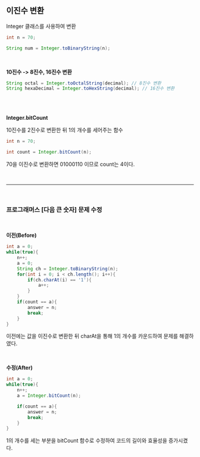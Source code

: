 ## 이진수 변환

Integer 클래스를 사용하여 변환

```java
int n = 70;

String num = Integer.toBinaryString(n);
```
<br>

__10진수 -> 8진수, 16진수 변환__
```java
String octal = Integer.toOctalString(decimal); // 8진수 변환
String hexaDecimal = Integer.toHexString(decimal); // 16진수 변환
```
<br>
<Br>

__Integer.bitCount__

10진수를 2진수로 변환한 뒤 1의 개수를 세어주는 함수
```java
int n = 70;

int count = Integer.bitCount(n);
```
70을 이진수로 변환하면 01000110 이므로 count는 4이다.

<br>


---

<br>


### 프로그래머스 [다음 큰 숫자] 문제 수정

<br>

__이전(Before)__

```java
int a = 0;
while(true){
    n++;
    a = 0;
    String ch = Integer.toBinaryString(n);
    for(int i = 0; i < ch.length(); i++){
        if(ch.charAt(i) == '1'){
            a++;
        }
    }
    if(count == a){
        answer = n;
        break;
    }
}
```
이전에는 값을 이진수로 변환한 뒤 charAt을 통해 1의 개수를 카운드하여 문제를 해결하였다.

<br>

__수정(After)__

```java
int a = 0;
while(true){
    n++;
    a = Integer.bitCount(n);

    if(count == a){
        answer = n;
        break;
    }
}
```
1의 개수를 세는 부분을 bitCount 함수로 수정하여 코드의 길이와 효율성을 증가시켰다.
